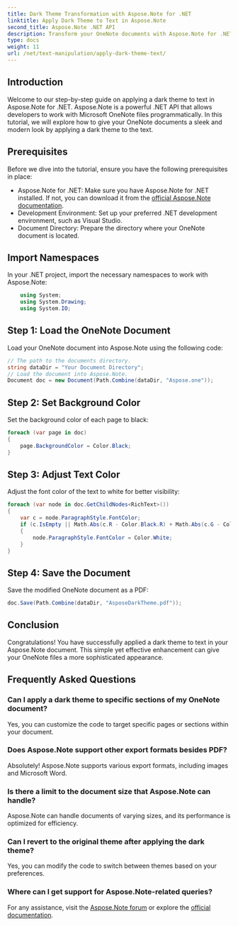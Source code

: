 ```yaml
---
title: Dark Theme Transformation with Aspose.Note for .NET
linktitle: Apply Dark Theme to Text in Aspose.Note
second_title: Aspose.Note .NET API
description: Transform your OneNote documents with Aspose.Note for .NET! Apply a sleek dark theme effortlessly. Download now and enhance your note-taking experience.
type: docs
weight: 11
url: /net/text-manipulation/apply-dark-theme-text/
---
```

## Introduction
Welcome to our step-by-step guide on applying a dark theme to text in Aspose.Note for .NET. Aspose.Note is a powerful .NET API that allows developers to work with Microsoft OneNote files programmatically. In this tutorial, we will explore how to give your OneNote documents a sleek and modern look by applying a dark theme to the text.
## Prerequisites
Before we dive into the tutorial, ensure you have the following prerequisites in place:
- Aspose.Note for .NET: Make sure you have Aspose.Note for .NET installed. If not, you can download it from the [official Aspose.Note documentation](https://reference.aspose.com/note/net/).
- Development Environment: Set up your preferred .NET development environment, such as Visual Studio.
- Document Directory: Prepare the directory where your OneNote document is located.
## Import Namespaces
In your .NET project, import the necessary namespaces to work with Aspose.Note:
```csharp
    using System;
    using System.Drawing;
    using System.IO;
```
## Step 1: Load the OneNote Document
Load your OneNote document into Aspose.Note using the following code:
```csharp
// The path to the documents directory.
string dataDir = "Your Document Directory";
// Load the document into Aspose.Note.
Document doc = new Document(Path.Combine(dataDir, "Aspose.one"));
```
## Step 2: Set Background Color
Set the background color of each page to black:
```csharp
foreach (var page in doc)
{
    page.BackgroundColor = Color.Black;
}
```
## Step 3: Adjust Text Color
Adjust the font color of the text to white for better visibility:
```csharp
foreach (var node in doc.GetChildNodes<RichText>())
{
    var c = node.ParagraphStyle.FontColor;
    if (c.IsEmpty || Math.Abs(c.R - Color.Black.R) + Math.Abs(c.G - Color.Black.G) + Math.Abs(c.B - Color.Black.B) <= 30)
    {
        node.ParagraphStyle.FontColor = Color.White;
    }
}
```
## Step 4: Save the Document
Save the modified OneNote document as a PDF:
```csharp
doc.Save(Path.Combine(dataDir, "AsposeDarkTheme.pdf"));
```
## Conclusion
Congratulations! You have successfully applied a dark theme to text in your Aspose.Note document. This simple yet effective enhancement can give your OneNote files a more sophisticated appearance.
## Frequently Asked Questions
### Can I apply a dark theme to specific sections of my OneNote document?
Yes, you can customize the code to target specific pages or sections within your document.
### Does Aspose.Note support other export formats besides PDF?
Absolutely! Aspose.Note supports various export formats, including images and Microsoft Word.
### Is there a limit to the document size that Aspose.Note can handle?
Aspose.Note can handle documents of varying sizes, and its performance is optimized for efficiency.
### Can I revert to the original theme after applying the dark theme?
Yes, you can modify the code to switch between themes based on your preferences.
### Where can I get support for Aspose.Note-related queries?
For any assistance, visit the [Aspose.Note forum](https://forum.aspose.com/c/note/28) or explore the [official documentation](https://reference.aspose.com/note/net/).

